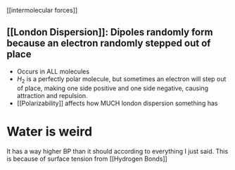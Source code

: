 [[intermolecular forces]]

## [[London Dispersion]]: Dipoles randomly form because an electron randomly stepped out of place
- Occurs in ALL molecules
- $H_2$ is a perfectly polar molecule, but sometimes an electron will step out of place, making one side positive and one side negative, causing attraction and repulsion.
- [[Polarizability]] affects how MUCH london dispersion something has
# Water is weird
It has a way higher BP than it should according to everything I just said. This is because of surface tension from [[Hydrogen Bonds]]

